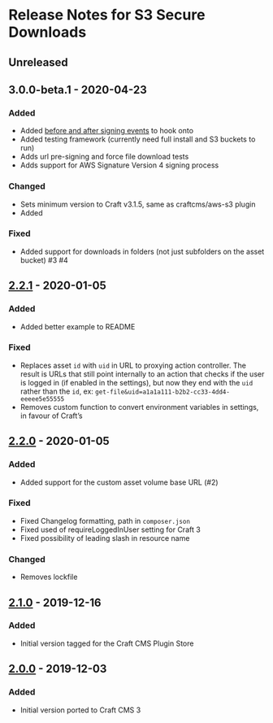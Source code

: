 # Release Notes for S3 Secure Downloads

## Unreleased

## 3.0.0-beta.1 - 2020-04-23

### Added
- Added [before and after signing events](https://github.com/kennethormandy/craft-s3securedownloads#events) to hook onto
- Added testing framework (currently need full install and S3 buckets to run)
- Adds url pre-signing and force file download tests
- Adds support for AWS Signature Version 4 signing process

### Changed
- Sets minimum version to Craft v3.1.5, same as craftcms/aws-s3 plugin
- Added 

### Fixed
- Added support for downloads in folders (not just subfolders on the asset bucket) #3 #4

## [2.2.1](https://github.com/kennethormandy/craft-s3securedownloads/releases/tag/v2.2.1) - 2020-01-05

### Added
- Added better example to README

### Fixed
- Replaces asset `id` with `uid` in URL to proxying action controller. The result is URLs that still point internally to an action that checks if the user is logged in (if enabled in the settings), but now they end with the `uid` rather than the `id`, ex: `get-file&uid=a1a1a111-b2b2-cc33-4dd4-eeeee5e55555`
- Removes custom function to convert environment variables in settings, in favour of Craft’s

## [2.2.0](https://github.com/kennethormandy/craft-s3securedownloads/releases/tag/v2.2.0) - 2020-01-05

### Added
- Added support for the custom asset volume base URL (#2)

### Fixed
- Fixed Changelog formatting, path in `composer.json`
- Fixed used of requireLoggedInUser setting for Craft 3
- Fixed possibility of leading slash in resource name

### Changed
- Removes lockfile

## [2.1.0](https://github.com/kennethormandy/craft-s3securedownloads/releases/tag/v2.1.0) - 2019-12-16

### Added
- Initial version tagged for the Craft CMS Plugin Store

## [2.0.0](https://github.com/kennethormandy/craft-s3securedownloads/releases/tag/v2.0.0) - 2019-12-03

### Added
- Initial version ported to Craft CMS 3

<!--

## [0.0.0 - YYYY-MM-DD](https://github.com/kennethormandy/craft-s3securedownloads/releases/tag/v0.0.0)

### Added
### Changed
### Deprecated
### Removed
### Fixed
### Security

-->
